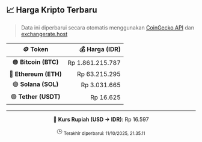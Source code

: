 

<!-- HARGA_KRIPTO -->
## 📈 Harga Kripto Terbaru

> Data ini diperbarui secara otomatis menggunakan [CoinGecko API](https://www.coingecko.com/) dan [exchangerate.host](https://exchangerate.host/)

<div align="center">

| 🪙 Token | 💰 Harga (IDR) |
|:------:|---------------:|
| 🟠 **Bitcoin (BTC)**   | Rp 1.861.215.787 |
| 🔵 **Ethereum (ETH)**  | Rp 63.215.295 |
| 🟣 **Solana (SOL)**    | Rp 3.031.665 |
| 🟢 **Tether (USDT)**   | Rp 16.625 |

---

💱 **Kurs Rupiah (USD → IDR)**: Rp 16.597

🕒 <sub>Terakhir diperbarui: 11/10/2025, 21.35.11</sub>

</div>
<!-- /HARGA_KRIPTO -->